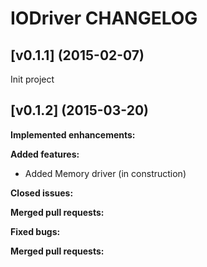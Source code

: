 # IODriver CHANGELOG

## [v0.1.1] (2015-02-07)

Init project
## [v0.1.2] (2015-03-20)

**Implemented enhancements:**

**Added features:**
- Added Memory driver (in construction)

**Closed issues:**

**Merged pull requests:**

**Fixed bugs:**

**Merged pull requests:**


